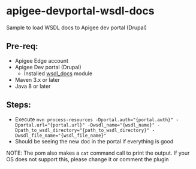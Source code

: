 # apigee-devportal-wsdl-docs
Sample to load WSDL docs to Apigee dev portal (Drupal)

## Pre-req:
- Apigee Edge account
- Apigee Dev portal (Drupal)
	- Installed [wsdl_docs](https://git.drupalcode.org/project/wsdl_docs) module
- Maven 3.x or later
- Java 8 or later


## Steps:
- Execute `mvn process-resources -Dportal.auth="{portal.auth}" -Dportal.url="{portal.url}" -Dwsdl_name="{wsdl_name}" -Dpath_to_wsdl_directory="{path_to_wsdl_directory}" -Dwsdl_file_name="{wsdl_file_name}"`
- Should be seeing the new doc in the portal if everything is good

NOTE: The pom also makes a `cat` command call to print the output. If your OS does not support this, please change it or comment the plugin
